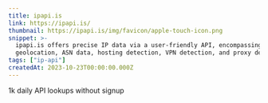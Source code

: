 ```yaml
---
title: ipapi.is
link: https://ipapi.is/
thumbnail: https://ipapi.is/img/favicon/apple-touch-icon.png
snippet: >-
  ipapi.is offers precise IP data via a user-friendly API, encompassing
  geolocation, ASN data, hosting detection, VPN detection, and proxy detection.
tags: ["ip-api"]
createdAt: 2023-10-23T00:00:00.000Z
---
```

1k daily API lookups without signup